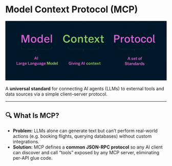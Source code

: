 # Model Context Protocol (MCP)

![MCP Diagram](https://raw.githubusercontent.com/mahidhar1g/MCP_PROJECT/main/documents/Images/MCP.png)

A **universal standard** for connecting AI agents (LLMs) to external tools and data sources via a simple client–server protocol.

---

## 🔍 What Is MCP?

- **Problem:** LLMs alone can generate text but can’t perform real-world actions (e.g. booking flights, querying databases) without custom integrations.  
- **Solution:** MCP defines a **common JSON-RPC protocol** so any AI client can discover and call “tools” exposed by any MCP server, eliminating per-API glue code.

